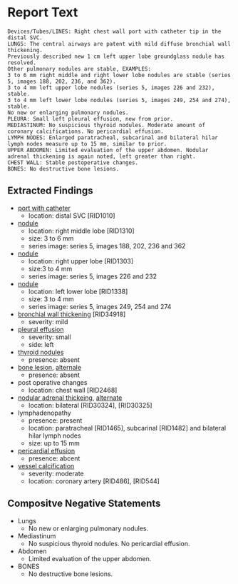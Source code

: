 # Report Text

```text
Devices/Tubes/LINES: Right chest wall port with catheter tip in the distal SVC.
LUNGS: The central airways are patent with mild diffuse bronchial wall thickening.
Previously described new 1 cm left upper lobe groundglass nodule has resolved.
Other pulmonary nodules are stable, EXAMPLES:
3 to 6 mm right middle and right lower lobe nodules are stable (series 5, images 188, 202, 236, and 362).
3 to 4 mm left upper lobe nodules (series 5, images 226 and 232), stable.
3 to 4 mm left lower lobe nodules (series 5, images 249, 254 and 274), stable.
No new or enlarging pulmonary nodules.
PLEURA: Small left pleural effusion, new from prior.
MEDIASTINUM: No suspicious thyroid nodules. Moderate amount of coronary calcifications. No pericardial effusion.
LYMPH NODES: Enlarged paratracheal, subcarinal and bilateral hilar lymph nodes measure up to 15 mm, similar to prior.
UPPER ABDOMEN: Limited evaluation of the upper abdomen. Nodular adrenal thickening is again noted, left greater than right.
CHEST WALL: Stable postoperative changes.
BONES: No destructive bone lesions.
```

## Extracted Findings

- [port with catheter](../../definitions/hood/tunneled-port-catheter.md)
  - location: distal SVC \[RID1010\]
- [nodule](../../definitions/hood/pulmonary-nodule.md)
  - location: right middle lobe \[RID1310\]
  - size: 3 to 6 mm
  - series image: series 5, images 188, 202, 236 and 362
- [nodule](../../definitions/hood/pulmonary-nodule.md)
  - location: right upper lobe \[RID1303\]
  - size:3 to 4 mm
  - series image: series 5, images 226 and 232
- [nodule](../../definitions/hood/pulmonary-nodule.md)
  - location: left lower lobe \[RID1338\]
  - size: 3 to 4 mm
  - series image: series 5, images 249, 254 and 274
- [bronchial wall thickening](../../definitions/hood/bronchial-wall-thickening.md) \[RID34918\]
  - severity: mild
- [pleural effusion](../../definitions/hood/pleural-effusion.md)
  - severity: small
  - side: left
- [thyroid nodules](../../definitions/hood/thyroid-nodule.md)
  - presence: absent
- [bone lesion](../../definitions/hood/sclerotic-lesion.md), [alternale](../../definitions/hood/lytic-lesion.md)
  - presence: absent
- post operative changes
  - location: chest wall \[RID2468\]
- [nodular adrenal thickeing](../../definitions/hood/adrenal-thickening.md), [alternate](../../definitions/hood/thyroid-nodule.md)
  - location: bilateral \[RID30324\], \[RID30325\]
- lymphadenopathy
  - presence: present
  - location: paratracheal \[RID1465\], subcarinal \[RID1482\] and bilateral hilar lymph nodes
  - size: up to 15 mm
- [pericardial effusion](../../definitions/hood/pericardial-effusion.md)
  - presence: abcent
- [vessel calcification](../../definitions/nuance/coronary_artery_calcification.json)
  - severity: moderate
  - location: coronary artery \[RID486\], \[RID544\]

## Compositve Negative Statements

- Lungs
  - No new or enlarging pulmonary nodules.
- Mediastinum
  - No suspicious thyroid nodules. No pericardial effusion.
- Abdomen
  - Limited evaluation of the upper abdomen.
- BONES
  - No destructive bone lesions.
